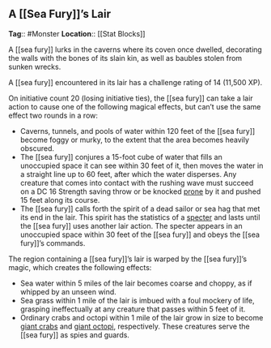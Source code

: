 ## A [[Sea Fury]]’s Lair
**Tag**:: #Monster
**Location**:: [[Stat Blocks]]

A [[sea fury]] lurks in the caverns where its coven once dwelled, decorating the walls with the bones of its slain kin, as well as baubles stolen from sunken wrecks.

A [[sea fury]] encountered in its lair has a challenge rating of 14 (11,500 XP).

On initiative count 20 (losing initiative ties), the [[sea fury]] can take a lair action to cause one of the following magical effects, but can’t use the same effect two rounds in a row:

-   Caverns, tunnels, and pools of water within 120 feet of the [[sea fury]] become foggy or murky, to the extent that the area becomes heavily obscured.
-   The [[sea fury]] conjures a 15-foot cube of water that fills an unoccupied space it can see within 30 feet of it, then moves the water in a straight line up to 60 feet, after which the water disperses. Any creature that comes into contact with the rushing wave must succeed on a DC 16 Strength saving throw or be knocked [prone](https://www.dndbeyond.com/compendium/rules/basic-rules/appendix-a-conditions#Prone) by it and pushed 15 feet along its course.
-   The [[sea fury]] calls forth the spirit of a dead sailor or sea hag that met its end in the lair. This spirit has the statistics of a [specter](https://www.dndbeyond.com/monsters/specter) and lasts until the [[sea fury]] uses another lair action. The specter appears in an unoccupied space within 30 feet of the [[sea fury]] and obeys the [[sea fury]]’s commands.

The region containing a [[sea fury]]’s lair is warped by the [[sea fury]]’s magic, which creates the following effects:

-   Sea water within 5 miles of the lair becomes coarse and choppy, as if whipped by an unseen wind.
-   Sea grass within 1 mile of the lair is imbued with a foul mockery of life, grasping ineffectually at any creature that passes within 5 feet of it.
-   Ordinary crabs and octopi within 1 mile of the lair grow in size to become [giant crabs](https://www.dndbeyond.com/monsters/giant-crab) and [giant octopi](https://www.dndbeyond.com/monsters/giant-octopus), respectively. These creatures serve the [[sea fury]] as spies and guards.